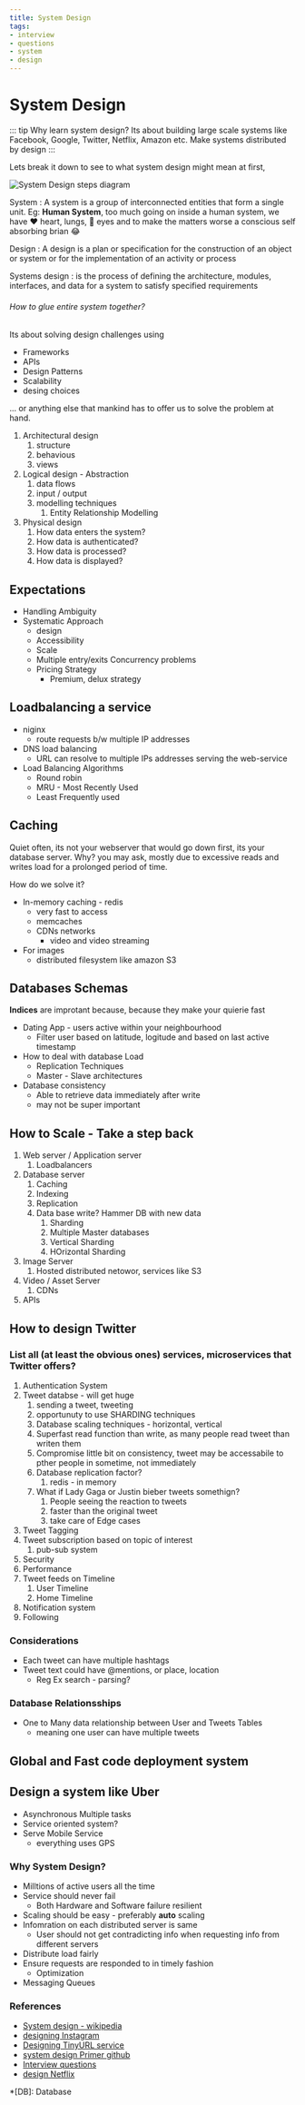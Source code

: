 ```yaml
---
title: System Design
tags:
- interview
- questions
- system
- design
---
```


# System Design

<TagLinks />

::: tip Why learn system design?
Its about building large scale systems like Facebook, Google, Twitter, Netflix, Amazon etc.
Make systems distributed by design
:::

Lets break it down to see to what system design might mean at first,

![System Design steps diagram](/diagrams/system_design.svg)

System
: A system is a group of interconnected entities that form a single unit. Eg: **Human System**,
too much going on inside a human system, we have :heart: heart, lungs, :eyes: eyes and to make the matters
worse a conscious self absorbing brian :joy:

Design
: A design is a plan or specification for the construction of an object or system or for the implementation of an activity or process


Systems design
: is the process of defining the architecture, modules, interfaces, and data for a system to satisfy specified requirements

<Quote text="How do you put enough blocks on top of each other to build a creative structure
such that everything doesnt fall apart" by="avi" />



###### How to glue entire system together?

Its about solving design challenges using

* Frameworks
* APIs
* Design Patterns
* Scalability
* desing choices

... or anything else that mankind has to offer us to solve the problem at hand.

1. Architectural design
   1. structure
   2. behavious
   3. views
2. Logical design - Abstraction
   1. data flows
   2. input / output
   3. modelling techniques
      1. Entity Relationship Modelling
3. Physical design
   1. How data enters the system?
   2. How data is authenticated?
   3. How data is processed?
   4. How data is displayed?

## Expectations

* Handling Ambiguity
* Systematic Approach
  * design
  * Accessibility
  * Scale
  * Multiple entry/exits Concurrency problems
  * Pricing Strategy
    * Premium, delux strategy

## Loadbalancing a service

* niginx
  * route requests b/w multiple IP addresses
* DNS load balancing
  * URL can resolve to multiple IPs addresses serving the web-service
* Load Balancing Algorithms
  * Round robin
  * MRU - Most Recently Used
  * Least Frequently used

## Caching

Quiet often, its not your webserver that would go down first, its your database server. Why? you may ask,
mostly due to excessive reads and writes load for a prolonged period of time.

How do we solve it?

* In-memory caching - redis
  * very fast to access
  * memcaches
  * CDNs networks
    * video and video streaming
* For images
  * distributed filesystem like amazon S3

## Databases Schemas

**Indices** are improtant because, because they make your quierie fast

* Dating App - users active within your neighbourhood
  * Filter user based on latitude, logitude and based on last active timestamp
* How to deal with database Load
  * Replication Techniques
  * Master - Slave architectures
* Database consistency
  * Able to retrieve data immediately after write
  * may not be super important

## How to Scale - Take a step back

1. Web server / Application server
   1. Loadbalancers
2. Database server
   1. Caching
   2. Indexing
   3. Replication
   4. Data base write? Hammer DB with new data
      1. Sharding
      2. Multiple Master databases
      3. Vertical Sharding
      4. HOrizontal Sharding
3. Image Server
   1. Hosted distributed netowor, services like S3
4. Video / Asset Server
   1. CDNs
5. APIs

## How to design Twitter

### List all (at least the obvious ones) services, microservices that Twitter offers?

1. Authentication System
2. Tweet databse - will get huge
   1. sending a tweet, tweeting
   2. opportunuty to use SHARDING techniques
   3. Database scaling techniques - horizontal, vertical
   4. Superfast read function than write, as many people read tweet than writen them
   5. Compromise little bit on consistency, tweet may be accessabile to pther people in sometime, not immediately
   6. Database replication factor?
      1. redis - in memory
   7. What if Lady Gaga or Justin bieber tweets somethign?
      1. People seeing the reaction to tweets
      2. faster than the original tweet
      3. take care of Edge cases
3. Tweet Tagging
4. Tweet subscription based on topic of interest
   1. pub-sub system
5. Security
6. Performance
7. Tweet feeds on Timeline
   1. User Timeline
   2. Home Timeline
8. Notification system
9.  Following

### Considerations

* Each tweet can have multiple hashtags
* Tweet text could have @mentions, or place, location
  * Reg Ex search - parsing?


### Database Relationsships

* One to Many data relationship between User and Tweets Tables
  * meaning one user can have multiple tweets

## Global and Fast code deployment system

## Design a system like Uber

* Asynchronous Multiple tasks
* Service oriented system?
* Serve Mobile Service
  * everything uses GPS


### Why System Design?

* Milltions of active users all the time
* Service should never fail
  * Both Hardware and Software failure resilient
* Scaling should be easy - preferably **auto** scaling
* Infomration on each distributed server is same
  * User should not get contradicting info when requesting info from different servers
* Distribute load fairly
* Ensure requests are responded to in timely fashion
  * Optimization
* Messaging Queues



### References

* [System design - wikipedia](https://en.wikipedia.org/wiki/Systems_design)
* [designing Instagram](https://www.educative.io/courses/grokking-the-system-design-interview/m2yDVZnQ8lG)
* [Designing TinyURL service](https://www.educative.io/courses/grokking-the-system-design-interview/m2ygV4E81AR)
* [system design Primer github](https://github.com/donnemartin/system-design-primer)
* [Interview questions](https://github.com/checkcheckzz/system-design-interview)
* [design Netflix](https://medium.com/@narengowda/netflix-system-design-dbec30fede8d)

*[DB]: Database

<Footer />
